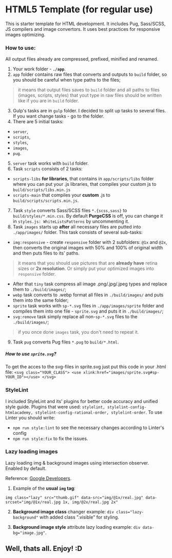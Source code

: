 # HTML5 Template (for regular use)
This is starter template for HTML development.
It includes Pug, Sass/SCSS, JS compilers and image convertors. It uses best practices for responsive images optimizing.

### How to use: 
All output files already are compressed, prefixed, minified and renamed.
1. Your work folder - **`./app`**.
2. `app` folder contains raw files that converts and outputs to `build` folder, so you should be careful when type paths to the files;
> it means that output files saves to `build` folder and all paths to files (images, scripts, styles) that yout type in raw files should be written like if you are in `build` folder. 
3. Gulp's tasks are in `gulp` folder. I decided to split up tasks to several files. If you want change tasks - go to the folder.
4. There are 5 initial tasks: 
  * `server`, 
  * `scripts`,
  * `styles`, 
  * `images`,
  * `pug`.
5. `server` task works with `build` folder.
6. Task `scripts` consists of 2 tasks: 
* `scripts-libs` **for libraries**, that contains in `app/scripts/libs` folder where you can put your .js libraries, that compiles your custom js to `build/scripts/libs.min.js`
* `scripts-main` that compiles your **custom** .js to `build/scripts/scripts.min.js`.
7. Task `style` converts Sass/SCSS files `*.{scss,sass}` to `build/styles/*.min.css`. By default **PurgeCSS** is off, you can change it in `styles.js: WhiteListsPatterns` by uncommenting it.
8. Task `images` starts up **after** all necessary files are putted into `./app/images/` folder. This task consists of several sub-tasks:
- `img:responsive` - create `responsive` folder with 2 subfolders: `@1x` and `@2x`, then converts the original images with 50% and 100% of original width and then puts files to its' paths. 
> it means that you should use pictures that are **already have** retina sizes or **2x resolution**. Or simply put your optimized images into `responsive` folder.
- After that `tiny` task compress all image .png/.jpg/.jpeg types and replace them to `./build/images/`;
- `webp` task converts to .webp format all files in `./build/images/` and puts them into the same folder;
- `sprite` task works with `sp-*.svg` files in `./app/images/sprite` folder and compiles them into one file - `sprite.svg` and puts it in `./build/images/`;
- `svg:remove` task simply replace all non-`sp-*.svg` files to the `./build/images/`;
> if you once done `images` task, you don't need to repeat it.
9. Task `pug` converts Pug files `*.pug` to `build/*.html`. 

##### How to use `sprite.svg`? 
To get the acces to the svg-files in sprite.svg just put this code in your .html file:
`<svg class="YOUR_CLASS"> <use xlink:href="images/sprite.svg#sp-YOUR_ID"></use> </svg>`

### StyleLint
I included StyleLint and its' plugins for better code accuracy and unified style guide. Plugins that were used:
`stylelint, stylelint-config-htmlacademy, stylelint-config-rational-order, stylelint-order`.
To use Linter you should write: 
- `npm run style:lint` to see the necessary changes according to Linter's config 
- `npm run style:fix` to fix the issues.

### Lazy loading images

Lazy loading img & background images using intersection observer. Enabled by default.

Reference: [Google Developers](https://developers.google.com/web/fundamentals/performance/lazy-loading-guidance/images-and-video/#using_intersection_observer "Hallo, its me!").

1. Example of the **usual `img` tag**:

`img class="lazy" src="thumb.gif" data-src="img/@1x/real.jpg" data-srcset="img/@1x/real.jpg 1x, img/@2x/real.jpg 2x"`

2. **Background image class** changer example: `div class="lazy-background"` with added class ".visible" for styling.

3. **Background image style** attribute lazy loading example: `div data-bg="image.jpg"`.

## Well, thats all. Enjoy! :D